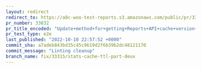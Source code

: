 ```yaml
---
layout: redirect
redirect_to: https://a8c-woo-test-reports.s3.amazonaws.com/public/pr/33832/e2e/index.html
pr_number: 33832
pr_title_encoded: "Update+method+for+getting+Reports+API+cache+version+number...+again"
pr_test_type: e2e
last_published: "2022-10-10 22:57:52 +0000"
commit_sha: a7adeb843bd35c45c9619d2f6b39b2dc48121170
commit_message: "Linting cleanup"
branch_name: fix/33315/stats-cache-ttl-part-deux
---
```

